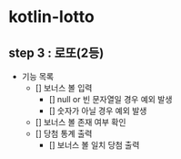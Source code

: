 # kotlin-lotto

## step 3 : 로또(2등)

- 기능 목록
  - [] 보너스 볼 입력
    - [] null or 빈 문자열일 경우 예외 발생
    - [] 숫자가 아닐 경우 예외 발생
  - [] 보너스 볼 존재 여부 확인 
  - [] 당첨 통계 출력
    - [] 보너스 볼 일치 당첨 출력
